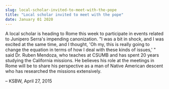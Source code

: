 ```yaml
---
slug: local-scholar-invited-to-meet-with-the-pope
title: "Local scholar invited to meet with the pope"
date: January 01 2020
---
```


 
<p>
  A local scholar is heading to Rome this week to participate in events related
  to Junipero Serra's impending canonization. "I was a bit in shock, and I was
  excited at the same time, and I thought, 'Oh my, this is really going to
  change the equation in terms of how I deal with these kinds of issues,' " said
  Dr. Ruben Mendoza, who teaches at CSUMB and has spent 20 years studying the
  California missions. He believes his role at the meetings in Rome will be to
  share his perspective as a man of Native American descent who has researched
  the missions extensively.
</p>
<p>– KSBW, April 27, 2015</p>
 
